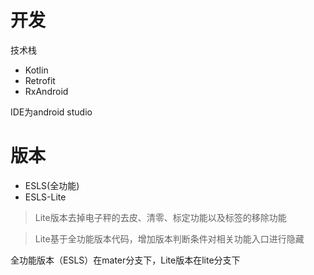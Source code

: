 # 开发
技术栈
- Kotlin
- Retrofit
- RxAndroid

IDE为android studio


# 版本
- ESLS(全功能)
- ESLS-Lite

> Lite版本去掉电子秤的去皮、清零、标定功能以及标签的移除功能

> Lite基于全功能版本代码，增加版本判断条件对相关功能入口进行隐藏

全功能版本（ESLS）在mater分支下，Lite版本在lite分支下

